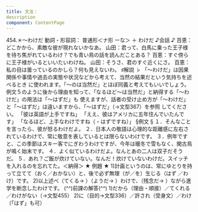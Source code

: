```yaml
---
title: 文法：
description
component: ContentPage
---
```



454.＊～わけだ
動詞・形容詞： 普通形＜ナ形 ーな＞ ＋ わけだ
♪会話 ♪
百恵：どこかから、素敵な彼が現れないかなあ。 山田：君って、白馬に乗った王子様を待ち焦がれているわけ？でも青い鳥の話を読んだことある？ 百恵：すぐ傍らに王子様がいるといいたいわけね。
山田：そうさ、君のすぐ近くにさ。 百恵：私の目は曇っているのかしら？何も見えないわ。
♯解説 ♭
「～わけだ」は因果関係や事情や過去の実態や状況などから考えて、当然の結果だという気持ちを述べるとき に使われます。「～のは当然だ」とほぼ同義と考えてもいいでしょう。
例文５のように後から理由を知って、「なるほど～は当然だ」と納得する「～わけだ」の用法は「～はずだ」も 使えますが、話者の受け止め方が「～わけだ」と「～はずだ」は違いますから、「～はずだ」（→文型367）を参照 してください。
「彼は英語が上手ですね」
「ええ、彼はアメリカに五年住んでいたんです」 「なるほど、上手なわけですね（・はずですね）」
§例文 §
１．そんなことを言ったら、彼が怒るわけだよ。
２．日本人の敬語は心理的な距離感に左右されているわけで、常に敬意を表しているとは限らないわけです。
３．例年ですと、この季節はスキー客でにぎわうわけですが、今年は暖冬で雪もなく、閑古鳥が鳴く始末です。
４．よく似ているわけだよ。なんとあの二人は双子だそうだ。
５．あれ？ご飯が炊けていない。なんだ！炊けていないわけだ。スイッチを入れるのを忘れてた。＜納得＞
★ 例題 ★
1)計画というのは、常にゆとりを持って立てて（おく／おかない）と、後で必ず無理（が／を）生じる（はず
／わけ）です。
2)以上述べ（てくる→ ）（ようだ→ ）わけで、（残念だ→ ）ながら進学を断念したわけです。
(^^)前課の解答(^^)
1)だから（理由・順接）／てくれる／わけがない（→文型455）
2)に（目的→文型336）／許され（受身文）／わけ（「はず」も可）
